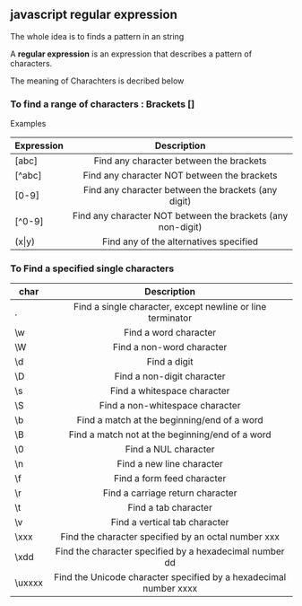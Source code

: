 ## javascript regular expression
The whole idea is to finds a pattern in an string

A __regular expression__ is an expression that describes a pattern of characters.

The meaning of Charachters is decribed below

### To find a range of characters : __Brackets__ []
Examples

| Expression  | Description |
| ------------- |:-------------:|
| [abc] | Find any character between the brackets |
| [^abc] | Find any character NOT between the brackets |
| [0-9]  | Find any character between the brackets (any digit) |
| [^0-9] | Find any character NOT between the brackets (any non-digit) |
| (x\|y) | Find any of the alternatives specified |

### To Find a specified single characters

 char  | Description 
 ----- |:------------:
. 	| Find a single character, except newline or line terminator
\w 	| Find a word character
\W 	| Find a non-word character
\d 	| Find a digit
\D 	| Find a non-digit character
\s 	| Find a whitespace character
\S 	| Find a non-whitespace character
\b 	| Find a match at the beginning/end of a word
\B 	| Find a match not at the beginning/end of a word
\0 	| Find a NUL character
\n 	| Find a new line character
\f  | Find a form feed character
\r 	| Find a carriage return character
\t 	| Find a tab character
\v  | Find a vertical tab character
\xxx  | Find the character specified by an octal number xxx
\xdd 	| Find the character specified by a hexadecimal number dd
\uxxxx 	| Find the Unicode character specified by a hexadecimal number xxxx
